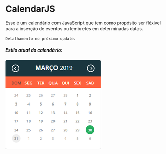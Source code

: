 # CalendarJS

Esse é um calendário com JavaScript que tem como propósito ser fléxivel para a inserção de eventos ou lembretes em determinadas datas.


`Detalhamento no próximo update.`

##### Estilo atual do calendário:
![Estilo atual do calendário](./images/calendarJS.png)